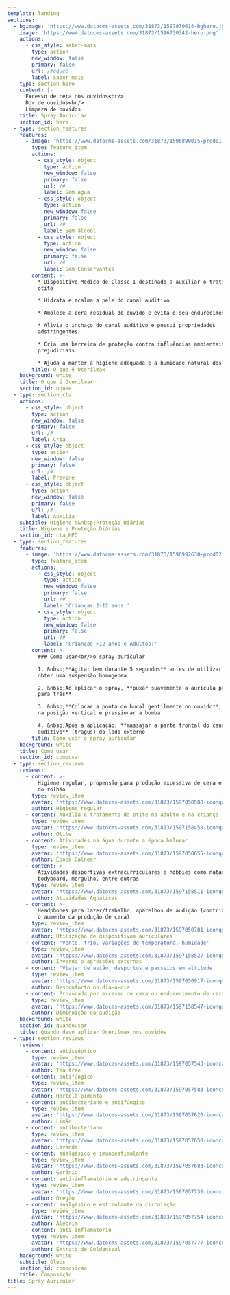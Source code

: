 ```yaml
---
template: landing
sections:
  - bgimage: 'https://www.datocms-assets.com/31873/1597070614-bghero.jpg'
    image: 'https://www.datocms-assets.com/31873/1596730342-hero.png'
    actions:
      - css_style: saber-mais
        type: action
        new_window: false
        primary: false
        url: /#oquee
        label: Saber mais
    type: section_hero
    content: |-
      Excesso de cera nos ouvidos<br/>
      Dor de ouvidos<br/>
      Limpeza de ouvidos
    title: Spray Auricular
    section_id: hero
  - type: section_features
    features:
      - image: 'https://www.datocms-assets.com/31873/1596890015-prod01.png'
        type: feature_item
        actions:
          - css_style: object
            type: action
            new_window: false
            primary: false
            url: /#
            label: Sem água
          - css_style: object
            type: action
            new_window: false
            primary: false
            url: /#
            label: Sem álcool
          - css_style: object
            type: action
            new_window: false
            primary: false
            url: /#
            label: Sem Conservantes
        content: >-
          * Dispositivo Médico de Classe I destinado a auxiliar o tratamento da
          otite

          * Hidrata e acalma a pele do canal auditivo 

          * Amolece a cera residual do ouvido e evita o seu endurecimento

          * Alivia o inchaço do canal auditivo e possui propriedades
          adstringentes

          * Cria uma barreira de proteção contra influências ambientais
          prejudiciais

          * Ajuda a manter a higiene adequada e a humidade natural dos ouvidos
        title: O que é Ocerilmax
    background: white
    title: O que é Ocerilmax
    section_id: oquee
  - type: section_cta
    actions:
      - css_style: object
        type: action
        new_window: false
        primary: false
        url: /#
        label: Cria
      - css_style: object
        type: action
        new_window: false
        primary: false
        url: /#
        label: Previne
      - css_style: object
        type: action
        new_window: false
        primary: false
        url: /#
        label: Auxilia
    subtitle: Higiene e&nbsp;Proteção Diárias
    title: Higiene e Proteção Diárias
    section_id: cta_HPD
  - type: section_features
    features:
      - image: 'https://www.datocms-assets.com/31873/1596992630-prod02.png'
        type: feature_item
        actions:
          - css_style: object
            type: action
            new_window: false
            primary: false
            url: /#
            label: 'Crianças 2-12 anos:'
          - css_style: object
            type: action
            new_window: false
            primary: false
            url: /#
            label: 'Crianças >12 anos e Adultos:'
        content: >-
          ### Como usar<br/>o spray auricular

          1. &nbsp;**Agitar bem durante 5 segundos** antes de utilizar a fim de
          obter uma suspensão homogénea

          2. &nbsp;Ao aplicar o spray, **puxar suavemente a aurícula para cima e
          para trás**

          3. &nbsp;**Colocar a ponta do bucal gentilmente no ouvido**, segurar
          na posição vertical e pressionar a bomba

          4. &nbsp;Após a aplicação, **massajar a parte frontal do canal
          auditivo** (tragus) do lado externo
        title: Como usar o spray auricular
    background: white
    title: Como usar
    section_id: comousar
  - type: section_reviews
    reviews:
      - content: >-
          Higiene regular, propensão para produção excessiva de cera e formação
          do rolhão
        type: review_item
        avatar: 'https://www.datocms-assets.com/31873/1597050580-iconquandousar01.png'
        author: Higiene regular
      - content: Auxilia o tratamento da otite no adulto e na criança
        type: review_item
        avatar: 'https://www.datocms-assets.com/31873/1597158458-iconquandousar02.png'
        author: Otite
      - content: Atividades na água durante a época balnear
        type: review_item
        avatar: 'https://www.datocms-assets.com/31873/1597050655-iconquandousar03.png'
        author: Época Balnear
      - content: >-
          Atividades desportivas extracurriculares e hobbies como natação, surf,
          bodyboard, mergulho, entre outras
        type: review_item
        avatar: 'https://www.datocms-assets.com/31873/1597158511-iconquandousar04.png'
        author: Atividades Aquáticas
      - content: >-
          Headphones para lazer/trabalho, aparelhos de audição (contribuem para
          o aumento da produção de cera)
        type: review_item
        avatar: 'https://www.datocms-assets.com/31873/1597050781-iconquandousar05.png'
        author: Utilização de dispositivos auriculares
      - content: 'Vento, frio, variações de temperatura, humidade'
        type: review_item
        avatar: 'https://www.datocms-assets.com/31873/1597158527-iconquandousar06.png'
        author: Inverno e agressões externas
      - content: 'Viajar de avião, desportos e passeios em altitude'
        type: review_item
        avatar: 'https://www.datocms-assets.com/31873/1597050917-iconquandousar07.png'
        author: Desconforto no dia-a-dia
      - content: Provocada por excesso de cera ou endurecimento de cera
        type: review_item
        avatar: 'https://www.datocms-assets.com/31873/1597158547-iconquandousar08.png'
        author: Diminuição da audição
    background: white
    section_id: quandousar
    title: Quando devo aplicar Ocerilmax nos ouvidos
  - type: section_reviews
    reviews:
      - content: antisséptico
        type: review_item
        avatar: 'https://www.datocms-assets.com/31873/1597057543-iconcomposicao01.png'
        author: Tea tree
      - content: antifúngico
        type: review_item
        avatar: 'https://www.datocms-assets.com/31873/1597057583-iconcomposicao02.png'
        author: Hortelã-pimenta
      - content: antibacteriano e antifúngico
        type: review_item
        avatar: 'https://www.datocms-assets.com/31873/1597057620-iconcomposicao03.png'
        author: Limão
      - content: antibacteriano
        type: review_item
        avatar: 'https://www.datocms-assets.com/31873/1597057650-iconcomposicao04.png'
        author: Lavanda
      - content: analgésico e imunoestimulante
        type: review_item
        avatar: 'https://www.datocms-assets.com/31873/1597057683-iconcomposicao05.png'
        author: Gerânio
      - content: anti-inflamatório e adstringente
        type: review_item
        avatar: 'https://www.datocms-assets.com/31873/1597057730-iconcomposicao06.png'
        author: Oregão
      - content: analgésico e estimulante da circulação
        type: review_item
        avatar: 'https://www.datocms-assets.com/31873/1597057754-iconcomposicao07.png'
        author: Alecrim
      - content: anti-inflamatório
        type: review_item
        avatar: 'https://www.datocms-assets.com/31873/1597057777-iconcomposicao08.png'
        author: Extrato de Goldenseal
    background: white
    subtitle: Óleos
    section_id: composicao
    title: Composição
title: Spray Auricular
---
```

